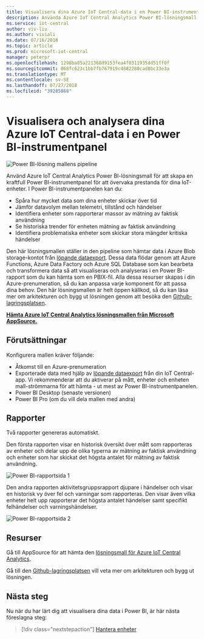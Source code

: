 ```yaml
---
title: Visualisera dina Azure IoT Central-data i en Power BI-instrumentpanel | Microsoft Docs
description: Använda Azure IoT Central Analytics Power BI-lösningsmall för att visualisera och analysera IoT Central-data.
ms.service: iot-central
author: viv-liu
ms.author: viviali
ms.date: 07/16/2018
ms.topic: article
ms.prod: microsoft-iot-central
manager: peterpr
ms.openlocfilehash: 1298ba85a221368d9153fea4f0311935dd51ff0f
ms.sourcegitcommit: 068fc623c1bb7fb767919c4882280cad8bc33e3a
ms.translationtype: MT
ms.contentlocale: sv-SE
ms.lasthandoff: 07/27/2018
ms.locfileid: "39285868"
---
```

# <a name="visualize-and-analyze-your-azure-iot-central-data-in-a-power-bi-dashboard"></a>Visualisera och analysera dina Azure IoT Central-data i en Power BI-instrumentpanel

![Power BI-lösning mallens pipeline](media/howto-connect-powerbi/iot-continuous-data-export.png)

Använd Azure IoT Central Analytics Power BI-lösningsmall för att skapa en kraftfull Power BI-instrumentpanel för att övervaka prestanda för dina IoT-enheter. I Power BI-instrumentpanelen kan du:
- Spåra hur mycket data som dina enheter skickar över tid
- Jämför datavolym mellan telemetri, tillstånd och händelser
- Identifiera enheter som rapporterar massor av mätning av faktisk användning
- Se historiska trender för enheten mätning av faktisk användning
- Identifiera problematiska enheter som skickar stora mängder kritiska händelser

Den här lösningsmallen ställer in den pipeline som hämtar data i Azure Blob storage-kontot från [löpande dataexport](howto-export-data.md). Dessa data flödar genom att Azure Functions, Azure Data Factory och Azure SQL Database som kan bearbeta och transformera data så att visualiseras och analyseras i en Power BI-rapport som du kan hämta som en PBIX-fil. Alla dessa resurser skapas i din Azure-prenumeration, så du kan anpassa varje komponent för att passa dina behov. Den här lösningsmallen är helt öppen källkod, så du kan läsa mer om arkitekturen och bygg ut lösningen genom att besöka den [Github-lagringsplatsen](https://aka.ms/iotcentralgithubpowerbisolutiontemplate).

**[Hämta Azure IoT Central Analytics lösningsmallen från Microsoft AppSource.](https://aka.ms/iotcentralpowerbisolutiontemplate)**

## <a name="prerequisites"></a>Förutsättningar
Konfigurera mallen kräver följande:
- Åtkomst till en Azure-prenumeration
- Exporterade data med hjälp av [löpande dataexport](howto-export-data.md) från din IoT Central-app. Vi rekommenderar att du aktiverar på mått, enheter och enheten mall-strömmarna för att hämta - ut mest av Power BI-instrumentpanelen.
- Power BI Desktop (senaste versionen)
- Power BI Pro (om du vill dela mallen med andra)

## <a name="reports"></a>Rapporter

Två rapporter genereras automatiskt. 

Den första rapporten visar en historisk översikt över mått som rapporteras av enheter och delar upp de olika typerna av mätning av faktisk användning och enheter som har skickat det högsta antalet för mätning av faktisk användning.

![Power BI-rapportsida 1](media/howto-connect-powerbi/template-page1-hasdata.PNG)

Den andra rapporten aktivitetsgruppsrapport djupare i händelser och visar en historisk vy över fel och varningar som rapporteras. Den visar även vilka enheter helt upp rapporterar det högsta antalet händelser samt specifikt felhändelser och varningshändelser.

![Power BI-rapportsida 2](media/howto-connect-powerbi/template-page2-hasdata.PNG)

## <a name="resources"></a>Resurser

Gå till AppSource för att hämta den [lösningsmall för Azure IoT Central Analytics](https://aka.ms/iotcentralpowerbisolutiontemplate).

Gå till den [Github-lagringsplatsen](https://aka.ms/iotcentralgithubpowerbisolutiontemplate) vill veta mer om arkitekturen och bygg ut lösningen.

## <a name="next-steps"></a>Nästa steg

Nu när du har lärt dig att visualisera dina data i Power BI, är här nästa föreslagna steg:

> [!div class="nextstepaction"]
> [Hantera enheter](howto-manage-devices.md)
